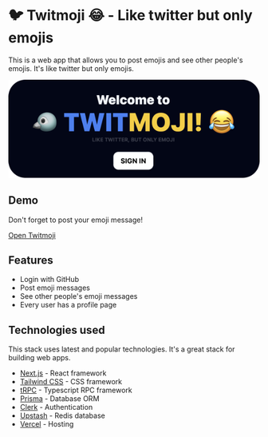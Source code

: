 # 🐦 Twitmoji 😂 - Like twitter but only emojis
This is a web app that allows you to post emojis and see other people's emojis. It's like twitter but only emojis.

![Twitmoji](docs/Hero.png)


## Demo

Don't forget to post your emoji message!

[Open Twitmoji](https://twitmoji.septoforce.vercel.app)

## Features

- Login with GitHub
- Post emoji messages
- See other people's emoji messages
- Every user has a profile page

## Technologies used

This stack uses latest and popular technologies. It's a great stack for building web apps.

- [Next.js](https://nextjs.org) - React framework
- [Tailwind CSS](https://tailwindcss.com) - CSS framework
- [tRPC](https://trpc.io) - Typescript RPC framework
- [Prisma](https://prisma.io) - Database ORM
- [Clerk](https://clerk.com) - Authentication
- [Upstash](https://upstash.com) - Redis database
- [Vercel](https://vercel.com) - Hosting

